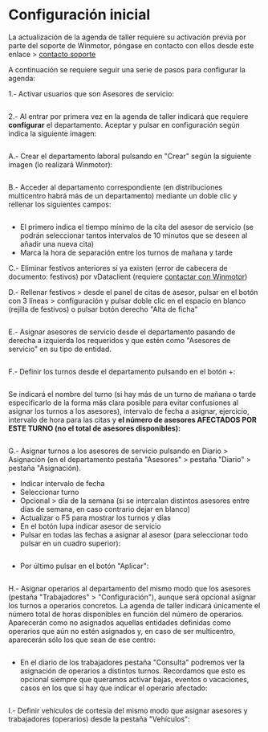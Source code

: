 # Configuración inicial

La actualización de la agenda de taller requiere su activación previa por parte del soporte de Winmotor, póngase en contacto con ellos desde este enlace > [contacto soporte](mailto:soporte@winmotor.net)

A continuación se requiere seguir una serie de pasos para configurar la agenda:

1.- Activar usuarios que son Asesores de servicio:

<figure><img src="../../../../.gitbook/assets/imagen (4) (2).png" alt=""><figcaption></figcaption></figure>

2.- Al entrar por primera vez en la agenda de taller indicará que requiere **configurar** el departamento. Aceptar y pulsar en configuración según indica la siguiente imagen:

<figure><img src="../../../../.gitbook/assets/imagen (16).png" alt=""><figcaption></figcaption></figure>

A.- Crear el departamento laboral pulsando en "Crear" según la siguiente imagen (lo realizará Winmotor):

<figure><img src="../../../../.gitbook/assets/imagen (17).png" alt=""><figcaption></figcaption></figure>

B.- Acceder al departamento correspondiente (en distribuciones multicentro habrá más de un departamento) mediante un doble clic y rellenar los siguientes campos:

<figure><img src="../../../../.gitbook/assets/imagen (1) (1).png" alt=""><figcaption></figcaption></figure>

* El primero indica el tiempo mínimo de la cita del asesor de servicio (se podrán seleccionar tantos intervalos de 10 minutos que se deseen al añadir una nueva cita)
* Marca la hora de separación entre los turnos de mañana y tarde

C.- Eliminar festivos anteriores si ya existen (error de cabecera de documento: festivos) por vDataclient (requiere [contactar con Winmotor](mailto:soporte@winmotor.net))

D.- Rellenar festivos > desde el panel de citas de asesor, pulsar en el botón con 3 líneas > configuración y pulsar doble clic en el espacio en blanco (rejilla de festivos) o pulsar botón derecho "Alta de ficha"

<figure><img src="../../../../.gitbook/assets/imagen (1) (5).png" alt=""><figcaption></figcaption></figure>

E.- Asignar asesores de servicio desde el departamento pasando de derecha a izquierda los requeridos y que estén como "Asesores de servicio" en su tipo de entidad.

<figure><img src="../../../../.gitbook/assets/imagen (8) (2).png" alt=""><figcaption></figcaption></figure>

F.- Definir los turnos desde el departamento pulsando en el botón +:

<figure><img src="../../../../.gitbook/assets/imagen (2) (4).png" alt=""><figcaption></figcaption></figure>

Se indicará el nombre del turno (si hay más de un turno de mañana o tarde especificarlo de la forma más clara posible para evitar confusiones al asignar los turnos a los asesores), intervalo de fecha a asignar, ejercicio, intervalo de hora para las citas y **el número de asesores AFECTADOS POR ESTE TURNO (no el total de asesores disponibles):**

<figure><img src="../../../../.gitbook/assets/imagen (10) (2).png" alt=""><figcaption></figcaption></figure>

G.- Asignar turnos a los asesores de servicio pulsando en Diario > Asignación (en el departamento pestaña "Asesores" > pestaña "Diario" > pestaña "Asignación).

* Indicar intervalo de fecha
* Seleccionar turno
* Opcional > día de la semana (si se intercalan distintos asesores entre días de semana, en caso contrario dejar en blanco)
* Actualizar o F5 para mostrar los turnos y días
* En el botón lupa indicar asesor de servicio
* Pulsar en todas las fechas a asignar al asesor (para seleccionar todo pulsar en un cuadro superior):

<figure><img src="../../../../.gitbook/assets/imagen (13).png" alt=""><figcaption></figcaption></figure>

* Por último pulsar en el botón "Aplicar":

<figure><img src="../../../../.gitbook/assets/imagen (2).png" alt=""><figcaption></figcaption></figure>

H.- Asignar operarios al departamento del mismo modo que los asesores (pestaña "Trabajadores" > "Configuración"), aunque será opcional asignar los turnos a operarios concretos. La agenda de taller indicará únicamente el número total de horas disponibles en función del número de operarios. Aparecerán como no asignados aquellas entidades definidas como operarios que aún no estén asignados y, en caso de ser multicentro, aparecerán sólo los que sean de ese centro:

<figure><img src="../../../../.gitbook/assets/imagen (11).png" alt=""><figcaption></figcaption></figure>

* En el diario de los trabajadores pestaña "Consulta" podremos ver la asignación de operarios a distintos turnos. Recordamos que esto es opcional siempre que queramos activar bajas, eventos o vacaciones, casos en los que sí hay que indicar el operario afectado:

<figure><img src="../../../../.gitbook/assets/imagen (5) (2).png" alt=""><figcaption></figcaption></figure>

I.- Definir vehículos de cortesía del mismo modo que asignar asesores y trabajadores (operarios) desde la pestaña "Vehículos":

<figure><img src="../../../../.gitbook/assets/imagen (12).png" alt=""><figcaption></figcaption></figure>

